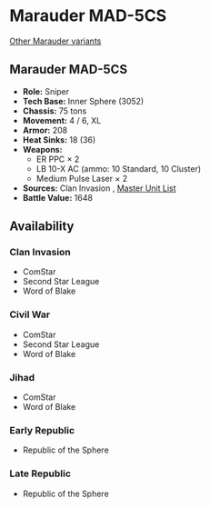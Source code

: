 # Marauder MAD-5CS 

[Other Marauder variants](../marauder.md) 

## Marauder MAD-5CS 

- **Role:** Sniper 
- **Tech Base:** Inner Sphere (3052) 
- **Chassis:** 75 tons 
- **Movement:** 4 / 6, XL 
- **Armor:** 208 
- **Heat Sinks:** 18 (36) 
- **Weapons:** 
  - ER PPC × 2 
  - LB 10-X AC (ammo: 10 Standard, 10 Cluster) 
  - Medium Pulse Laser × 2 
- **Sources:** Clan Invasion , [Master Unit List](http://masterunitlist.info/Unit/Details/7600/marauder-mad-5cs) 
- **Battle Value:** 1648 

## Availability 

### Clan Invasion 

- ComStar 
- Second Star League 
- Word of Blake 

### Civil War 

- ComStar 
- Second Star League 
- Word of Blake 

### Jihad 

- ComStar 
- Word of Blake 

### Early Republic 

- Republic of the Sphere 

### Late Republic 

- Republic of the Sphere 


